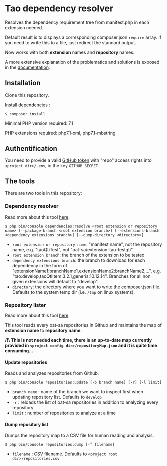 # Tao dependency resolver

Resolves the dependency requirement tree from manifest.php in each extension needed.

Default result is to displays a corresponding composer.json `require` array.
If you need to write this to a file, just redirect the standard output.

Now works with both **extension** names and **repository** names.

A more extensive explanation of the problematics and solutions is exposed in the [documentation](doc/dependency-resolver.md).

## Installation

Clone this repository.

Install dependencies :

```
$ composer install
```

Minimal PHP version required: 7.1

PHP extensions required: php7.1-xml, php7.1-mbstring

## Authentification

You need to provide a valid [GitHub token](https://github.com/settings/tokens) with "repo" access rights into `<project dir>/.env`, in the key `GITHUB_SECRET`.

## The tools

There are two tools in this repository:

### Dependency resolver

Read more about this tool [here](doc/dependency-resolver.md).

```
$ php bin/console dependencies:resolve <root extension or repository name> [--package-branch <root extension branch>] [--extensions-branch <dependency extensions branch>] [--dump-directory <directory>]
```

- `root extension or repository name`: "manifest name", not the repository name, e.g. "taoQtiTest", not "oat-sa/extension-tao-testqti".
- `root extension branch`: the branch of the extension to be tested
- `dependency extensions branch`: the branch to download for each dependency in the form of "extensionName1:branchName1,extensionName2:branchName2,...", e.g. "tao:develop,taoQtiItem:3.2.1,generis:10.12.14". Branches for all non given extensions will default to "develop".
- `directory`: the directory where you want to write the composer.json file. Defaults to the system temp dir (i.e. `/tmp` on linux systems).

### Repository lister

Read more about this tool [here](doc/repository-updater.md).

This tool reads every oat-sa repositories in Github and maintains the map of **extension name** to **repository name**.

**/!\ This is not needed each time, there is an up-to-date map currently provided in `<project config dir>/repositoryMap.json` and it is quite time consuming...**

#### Update repositories

Reads and analyzes repositories from Github.

```
$ php bin/console repositories:update [-b branch name] [-r] [-l limit]
```

- `branch name` : name of the branch we want to inspect first when updating repository list. Defaults to `develop`
- `-r` : reloads the list of oat-sa repositories in addition to analyzing every repository
- `limit` : number of repositories to analyze at a time

#### Dump repository list

Dumps the repository map to a CSV file for human reading and analysis.

```
$ php bin/console repositories:dump [-f filename]
```

- `filename` : CSV filename. Defaults to `<project root dir>/repositories.csv`

